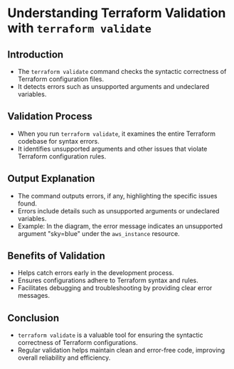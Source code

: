 # Understanding Terraform Validation with `terraform validate`

## Introduction
- The `terraform validate` command checks the syntactic correctness of Terraform configuration files.
- It detects errors such as unsupported arguments and undeclared variables.

## Validation Process
- When you run `terraform validate`, it examines the entire Terraform codebase for syntax errors.
- It identifies unsupported arguments and other issues that violate Terraform configuration rules.

## Output Explanation
- The command outputs errors, if any, highlighting the specific issues found.
- Errors include details such as unsupported arguments or undeclared variables.
- Example: In the diagram, the error message indicates an unsupported argument "sky=blue" under the `aws_instance` resource.

## Benefits of Validation
- Helps catch errors early in the development process.
- Ensures configurations adhere to Terraform syntax and rules.
- Facilitates debugging and troubleshooting by providing clear error messages.

## Conclusion
- `terraform validate` is a valuable tool for ensuring the syntactic correctness of Terraform configurations.
- Regular validation helps maintain clean and error-free code, improving overall reliability and efficiency.
